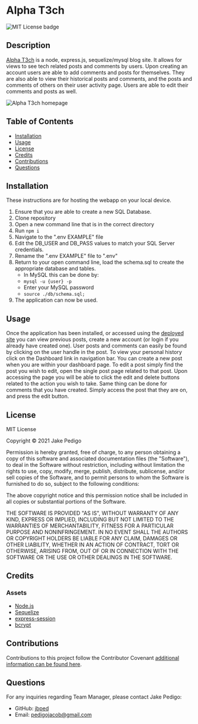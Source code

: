 # Alpha T3ch
![MIT License badge](https://img.shields.io/badge/license-MIT_License-green)


## Description
[Alpha T3ch](https://alpha-t3ch.herokuapp.com/) is a node, express.js, sequelize/mysql blog site. It allows for views to see tech related posts and comments by users. Upon creating an account users are able to add comments and posts for themselves. They are also able to view their historical posts and comments, and the posts and comments of others on their user activity page. Users are able to edit their comments and posts as well. 

![Alpha T3ch homepage](https://user-images.githubusercontent.com/76881086/128782842-2b4c8fe1-0e70-468d-8594-2a6641a24ca7.png)

## Table of Contents
* [Installation](#installation)
* [Usage](#usage)
* [License](#license)
* [Credits](#credits)
* [Contributions](#contributions)
* [Questions](#questions)

## Installation
These instructions are for hosting the webapp on your local device.
1. Ensure that you are able to create a new SQL Database.
2. Clone repository 
3. Open a new command line that is in the correct directory 
4. Run `npm i `
5. Navigate to the ".env EXAMPLE" file 
6. Edit the DB_USER and DB_PASS values to match your SQL Server credentials. 
7. Rename the ".env EXAMPLE" file to ".env"
8. Return to your open command line, load the schema.sql to create the appropriate database and tables.
    * In MySQL this can be done by:
    * `mysql -u {user} -p`
    * Enter your MySQL password
    * `source ./db/schema.sql;`
9. The application can now be used.

## Usage
Once the application has been installed, or accessed using the [deployed site](https://alpha-t3ch.herokuapp.com/) you can view previous posts, create a new account (or login if you already have created one). User posts and comments can easily be found by clicking on the user handle in the post. To view your personal history click on the Dashboard link in navigation bar. You can create a new post when you are within your dashboard page. To edit a post simply find the post you wish to edit, open the single post page related to that post. Upon accessing the page you will be able to click the edit and delete buttons related to the action you wish to take. Same thing can be done for comments that you have created. Simply access the post that they are on, and press the edit button.

## License

MIT License

Copyright &copy; 2021 Jake Pedigo

Permission is hereby granted, free of charge, to any person obtaining a copy of this software and associated documentation files (the "Software"), to deal in the Software without restriction, including without limitation the rights to use, copy, modify, merge, publish, distribute, sublicense, and/or sell copies of the Software, and to permit persons to whom the Software is furnished to do so, subject to the following conditions:

The above copyright notice and this permission notice shall be included in all copies or substantial portions of the Software.

THE SOFTWARE IS PROVIDED "AS IS", WITHOUT WARRANTY OF ANY KIND, EXPRESS OR IMPLIED, INCLUDING BUT NOT LIMITED TO THE WARRANTIES OF MERCHANTABILITY, FITNESS FOR A PARTICULAR PURPOSE AND NONINFRINGEMENT. IN NO EVENT SHALL THE AUTHORS OR COPYRIGHT HOLDERS BE LIABLE FOR ANY CLAIM, DAMAGES OR OTHER LIABILITY, WHETHER IN AN ACTION OF CONTRACT, TORT OR OTHERWISE, ARISING FROM, OUT OF OR IN CONNECTION WITH THE SOFTWARE OR THE USE OR OTHER DEALINGS IN THE SOFTWARE.

## Credits
### Assets
* [Node.js](https://nodejs.org/en/)
* [Sequelize](https://sequelize.org/)
* [express-session](https://www.npmjs.com/package/express-session)
* [bcrypt](https://www.npmjs.com/package/bcrypt)

## Contributions
Contributions to this project follow the Contributor Covenant [additional information can be found here](https://www.contributor-covenant.org/version/2/0/code_of_conduct/).

## Questions
For any inquiries regarding Team Manager, please contact Jake Pedigo:
* GitHub: [jbped](https://github.com/jbped)
* Email: <pedigojacob@gmail.com>
